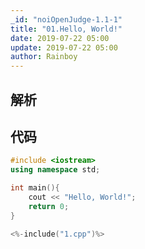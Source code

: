 ```yaml
---
_id: "noiOpenJudge-1.1-1"
title: "01.Hello, World!"
date: 2019-07-22 05:00
update: 2019-07-22 05:00
author: Rainboy
---
```


## 解析

## 代码

```c++
#include <iostream>
using namespace std;

int main(){
    cout << "Hello, World!";
    return 0;
}
```

```c
<%-include("1.cpp")%>
```

